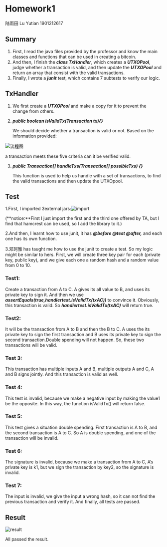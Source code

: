 # **Homework1** 

陆雨田 Lu Yutian   1901212617

##  Summary

1. First, I read the java files provided by the professor and know the main classes and functions that can be used in creating a bitcoin.
2. And then, I finish the ***class TxHandler***, which creates a ***UTXOPool***, judge whether a transaction is valid, and then update the ***UTXOPool*** and return an array that consist with the valid transactions.
3. Finally, I wrote a ***junit*** test, which contains 7 subtests to verify our logic.

 

## TxHandler

1. We first create a ***UTXOPool*** and make a copy for it to prevent the change from others.

   

2. ***public boolean isValidTx(Transaction tx){}*** 

   We should decide whether a transaction is valid or not. Based on the information provided:

 ![流程图](https://github.com/YutianNancy/PHBS_BlockChain_2019/blob/master/homeworkA/流程图.png)

   a transaction meets these five criteria can it be verified valid. 

3. ***public Transaction[] handleTxs(Transaction[] possibleTxs) {}*** 

   This function is used to help us handle with a set of transactions, to find the valid transactions and then update the UTXOpool. 

   

##  Test

1.First, I imported 3external jars:![import](https://github.com/YutianNancy/PHBS_BlockChain_2019/blob/master/homeworkA/import.jpg)


(**notice:**First I just import the first and the third one offered by TA, but I find that hamcrest can be used, so I add the library to it.)

2.And then, I learnt how to use junit, it has ***@before @test @after,*** and each one has its own function.

3.邓珂雅 has taught me how to use the junit to create a test. So my logic might be similar to hers. First, we will create three key pair for each (private key, public key), and we give each one a random hash and a random value from 0 to 10.

 

### Test1: 

Create a transaction from A to C. A gives its all value to B, and uses its private key to sign it. And then we use ***assertEquals(true,handlertest.isValidTx(txAC))*** to convince it. Obviously, this transaction is valid. So ***handlertest.isValidTx(txAC)*** will return true.

### Test2:

It will be the transaction from A to B and then the B to C. A uses the its private key to sign the first transaction and B uses its private key to sign the second transaction.Double spending will not happen. So, these two transactions will be valid.

### Test 3: 

This transaction has multiple inputs A and B, multiple outputs A and C, A and B signs jointly. And this transaction is valid as well.

### Test 4:

This test is invalid, because we make a negative input by making the value1 be the opposite. In this way, the function isValidTx() will return false.

### Test 5:

This test gives a situation double spending. First transaction is A to B, and the second transaction is A to C. So A is double spending, and one of the transaction will be invalid.

### Test 6:

 The signature is invalid, because we make a transaction from A to C, A’s private key is k1, but we sign the transaction by key2, so the signature is invalid.

### Test 7:

The input is invalid, we give the input a wrong hash, so it can not find the previous transaction and verify it. And finally, all tests are passed.



## Result

![result](https://github.com/YutianNancy/PHBS_BlockChain_2019/blob/master/homeworkA/result.png)

All passed the result.
